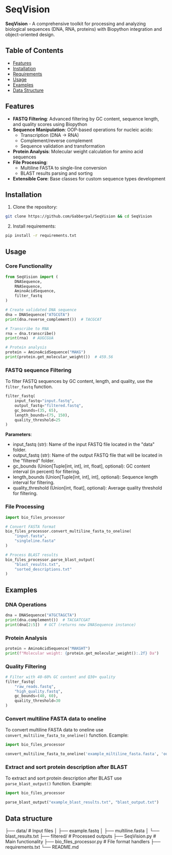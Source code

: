 # SeqVision 

**SeqVision** - A comprehensive toolkit for processing and analyzing biological sequences (DNA, RNA, proteins) with Biopython integration and object-oriented design.

## Table of Contents 
- [Features](#features)
- [Installation](#installation)
- [Requirements](#requirements)
- [Usage](#usage)
- [Examples](#examples)
- [Data Structure](#data-structure)

## Features

- **FASTQ Filtering**: Advanced filtering by GC content, sequence length, and quality scores using Biopython
- **Sequence Manipulation**: OOP-based operations for nucleic acids:
  - Transcription (DNA → RNA)
  - Complement/reverse complement
  - Sequence validation and transformation
- **Protein Analysis**: Molecular weight calculation for amino acid sequences
- **File Processing**:
  - Multiline FASTA to single-line conversion
  - BLAST results parsing and sorting
- **Extensible Core**: Base classes for custom sequence types development

## Installation

1. Clone the repository:
```bash
git clone https://github.com/Gabberpal/SeqVision && cd SeqVision
```
2. Install requirements:
```bash
pip install -r requirements.txt
```
## Usage 

### Core Functionality

```python
from SeqVision import (
    DNASequence,
    RNASequence,
    AminoAcidSequence,
    filter_fastq
)

# Create validated DNA sequence
dna = DNASequence("ATGCGTA")
print(dna.reverse_complement())  # TACGCAT

# Transcribe to RNA
rna = dna.transcribe()
print(rna)  # AUGCGUA

# Protein analysis
protein = AminoAcidSequence("MAKG")
print(protein.get_molecular_weight())  # 459.56
```

### FASTQ sequence Filtering

To filter FASTQ sequences by GC content, length, and quality, use the `filter_fastq` function.

```python
filter_fastq(
    input_fastq="input.fastq",
    output_fastq="filtered.fastq",
    gc_bounds=(35, 65),
    length_bounds=(75, 150),
    quality_threshold=25
)
```
**Parameters**:

- input_fastq (str): Name of the input FASTQ file located in the "data" folder. 
- output_fastq (str): Name of the output FASTQ file that will be located in the "filtered" folder.
- gc_bounds (Union[Tuple[int, int], int, float], optional): GC content interval (in percent) for filtering.
- length_bounds (Union[Tuple[int, int], int], optional): Sequence length interval for filtering.
- quality_threshold (Union[int, float], optional): Average quality threshold for filtering.

### File Processing

```python
import bio_files_processor

# Convert FASTA format
bio_files_processor.convert_multiline_fasta_to_oneline(
    "input.fasta", 
    "singleline.fasta"
)

# Process BLAST results
bio_files_processor.parse_blast_output(
    "blast_results.txt",
    "sorted_descriptions.txt"
)
```

## Examples

### DNA Operations

```python
dna = DNASequence("ATGCTAGCTA")
print(dna.complement())  # TACGATCGAT
print(dna[2:5])  # GCT (returns new DNASequence instance)
```

### Protein Analysis

```python
protein = AminoAcidSequence("MAKGHT")
print(f"Molecular weight: {protein.get_molecular_weight():.2f} Da")
```

### Quality Filtering

```python
# Filter with 40-60% GC content and Q30+ quality
filter_fastq(
    "raw_reads.fastq",
    "high_quality.fastq",
    gc_bounds=(40, 60),
    quality_threshold=30
)
```

### Convert multiline FASTA data to oneline

To convert multiline FASTA data to oneline use `convert_multiline_fasta_to_oneline()` function.
Ecample:

```Python
import bio_files_processor 

convert_multiline_fasta_to_oneline('example_miltiline_fasta.fasta', 'output_fasta.fasta')
```

### Extract and sort protein description after BLAST

To extract and sort protein description after BLAST use `parse_blast_output()` function.
Example:

```Python
import bio_files_processor 

parse_blast_output("example_blast_results.txt", "blast_output.txt")
```

## Data structure 

├── data/ # Input files
│ ├── example.fastq
│ ├── multiline.fasta
│ └── blast_results.txt
├── filtered/ # Processed outputs
├── SeqVision.py # Main functionality
├── bio_files_processor.py # File format handlers
├── requirements.txt
└── README.md
